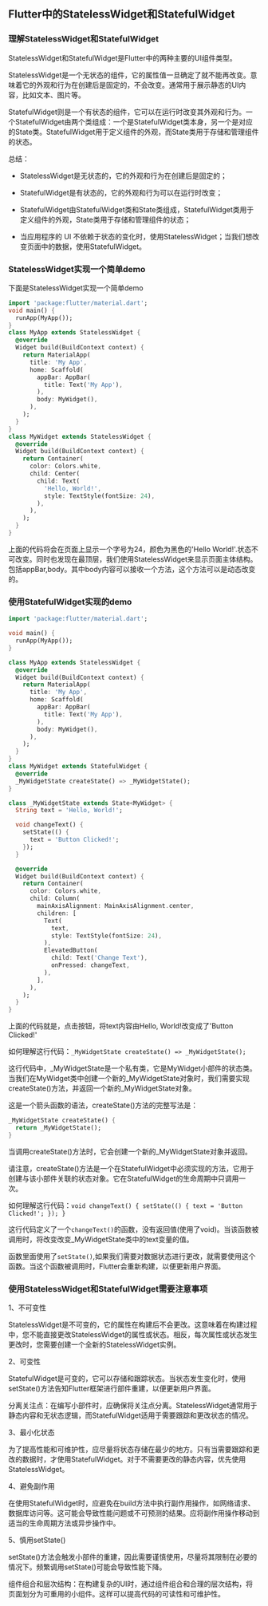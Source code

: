## Flutter中的StatelessWidget和StatefulWidget

### 理解StatelessWidget和StatefulWidget

StatelessWidget和StatefulWidget是Flutter中的两种主要的UI组件类型。

StatelessWidget是一个无状态的组件，它的属性值一旦确定了就不能再改变。意味着它的外观和行为在创建后是固定的，不会改变。通常用于展示静态的UI内容，比如文本、图片等。

StatefulWidget则是一个有状态的组件，它可以在运行时改变其外观和行为。一个StatefulWidget由两个类组成：一个是StatefulWidget类本身，另一个是对应的State类。StatefulWidget用于定义组件的外观，而State类用于存储和管理组件的状态。

总结：
- StatelessWidget是无状态的，它的外观和行为在创建后是固定的；

- StatefulWidget是有状态的，它的外观和行为可以在运行时改变；

- StatefulWidget由StatefulWidget类和State类组成，StatefulWidget类用于定义组件的外观，State类用于存储和管理组件的状态；

- 当应用程序的 UI 不依赖于状态的变化时，使用StatelessWidget；当我们想改变页面中的数据，使用StatefulWidget。

### StatelessWidget实现一个简单demo
下面是StatelessWidget实现一个简单demo

```dart
import 'package:flutter/material.dart';
void main() {
  runApp(MyApp());
}
class MyApp extends StatelessWidget {
  @override
  Widget build(BuildContext context) {
    return MaterialApp(
      title: 'My App',
      home: Scaffold(
        appBar: AppBar(
          title: Text('My App'),
        ),
        body: MyWidget(),
      ),
    );
  }
}
class MyWidget extends StatelessWidget {
  @override
  Widget build(BuildContext context) {
    return Container(
      color: Colors.white,
      child: Center(
        child: Text(
          'Hello, World!',
          style: TextStyle(fontSize: 24),
        ),
      ),
    );
  }
}
```

上面的代码将会在页面上显示一个字号为24，颜色为黑色的'Hello World!'.状态不可改变。同时也发现在最顶层，我们使用StatelessWidget来显示页面主体结构。包括appBar,body。其中body内容可以接收一个方法，这个方法可以是动态改变的。

### 使用StatefulWidget实现的demo

```dart
import 'package:flutter/material.dart';

void main() {
  runApp(MyApp());
}

class MyApp extends StatelessWidget {
  @override
  Widget build(BuildContext context) {
    return MaterialApp(
      title: 'My App',
      home: Scaffold(
        appBar: AppBar(
          title: Text('My App'),
        ),
        body: MyWidget(),
      ),
    );
  }
}
class MyWidget extends StatefulWidget {
  @override
  _MyWidgetState createState() => _MyWidgetState();
}

class _MyWidgetState extends State<MyWidget> {
  String text = 'Hello, World!';

  void changeText() {
    setState(() {
      text = 'Button Clicked!';
    });
  }

  @override
  Widget build(BuildContext context) {
    return Container(
      color: Colors.white,
      child: Column(
        mainAxisAlignment: MainAxisAlignment.center,
        children: [
          Text(
            text,
            style: TextStyle(fontSize: 24),
          ),
          ElevatedButton(
            child: Text('Change Text'),
            onPressed: changeText,
          ),
        ],
      ),
    );
  }
}
```

上面的代码就是，点击按钮，将text内容由Hello, World!改变成了'Button Clicked!'

如何理解这行代码：`_MyWidgetState createState() => _MyWidgetState();`

这行代码中，_MyWidgetState是一个私有类，它是MyWidget小部件的状态类。当我们在MyWidget类中创建一个新的_MyWidgetState对象时，我们需要实现createState()方法，并返回一个新的_MyWidgetState对象。

这是一个箭头函数的语法，createState()方法的完整写法是：

```dart
_MyWidgetState createState() {
  return _MyWidgetState();
}
```

当调用createState()方法时，它会创建一个新的_MyWidgetState对象并返回。

请注意，createState()方法是一个在StatefulWidget中必须实现的方法，它用于创建与该小部件关联的状态对象。它在StatefulWidget的生命周期中只调用一次。


如何理解这行代码：`void changeText() { setState(() { text = 'Button Clicked!'; }); }`

这行代码定义了一个`changeText()`的函数，没有返回值(使用了void)。当该函数被调用时，将改变改变_MyWidgetState类中的text变量的值。

函数里面使用了`setState()`,如果我们需要对数据状态进行更改，就需要使用这个函数。当这个函数被调用时，Flutter会重新构建，以便更新用户界面。

### 使用StatelessWidget和StatefulWidget需要注意事项

1、不可变性

StatelessWidget是不可变的，它的属性在构建后不会更改。这意味着在构建过程中，您不能直接更改StatelessWidget的属性或状态。相反，每次属性或状态发生更改时，您需要创建一个全新的StatelessWidget实例。

2、可变性

StatefulWidget是可变的，它可以存储和跟踪状态。当状态发生变化时，使用setState()方法告知Flutter框架进行部件重建，以便更新用户界面。

分离关注点：在编写小部件时，应确保将关注点分离。StatelessWidget通常用于静态内容和无状态逻辑，而StatefulWidget适用于需要跟踪和更改状态的情况。

3、最小化状态

为了提高性能和可维护性，应尽量将状态存储在最少的地方。只有当需要跟踪和更改的数据时，才使用StatefulWidget。对于不需要更改的静态内容，优先使用StatelessWidget。

4、避免副作用

在使用StatefulWidget时，应避免在build方法中执行副作用操作，如网络请求、数据库访问等。这可能会导致性能问题或不可预测的结果。应将副作用操作移动到适当的生命周期方法或异步操作中。

5、慎用setState()

setState()方法会触发小部件的重建，因此需要谨慎使用，尽量将其限制在必要的情况下。频繁调用setState()可能会导致性能下降。

组件组合和层次结构：在构建复杂的UI时，通过组件组合和合理的层次结构，将页面划分为可重用的小组件。这样可以提高代码的可读性和可维护性。






